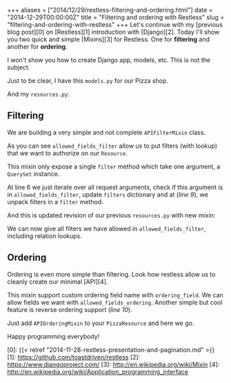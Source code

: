 +++
aliases = ["2014/12/29/restless-filtering-and-ordering.html"]
date = "2014-12-29T00:00:00Z"
title = "Filtering and ordering with Restless"
slug = "filtering-and-ordering-with-restless"
+++
Let's continue with my [previous blog post][0] on [Restless][1] introduction with [Django][2].
Today I'll show you two quick and simple [Mixins][3] for Restless. One for **filtering** and another for **ordering**.

I won't show you how to create Django app, models, etc. This is not the subject.

Just to be clear, I have this `models.py` for our Pizza shop.

<script src="https://gist.github.com/toxinu/67504abbff4a0eefda4152e65c94e4c0.js"></script>

And my `resources.py`:

<script src="https://gist.github.com/toxinu/7f1c073ff66286bec7277bdf474f0b57.js"></script>

## Filtering

We are building a very simple and not complete `APIFilterMixin` class.

<script src="https://gist.github.com/toxinu/137663f558cd056449556caf300dd525.js"></script>

As you can see `allowed_fields_filter` allow us to put filters (with lookup) that we want to authorize on our `Resource`.

This mixin only expose a single `filter` method which take one argument, a `QuerySet` instance.

At line 6 we just iterate over all request arguments, check if this argument is in `allowed_fields_filter`, update `filters` dictionary and at (*line 9*), we unpack filters in a `filter` method.

And this is updated revision of our previous `resources.py` with new mixin:

<script src="https://gist.github.com/toxinu/6428eac21cb525e43884354d51f56605.js"></script>

We can now give all filters we have allowed in `allowed_fields_filter`, including relation lookups.

## Ordering

Ordering is even more simple than filtering. Look how restless allow us to cleanly create our minimal [API][4].

<script src="https://gist.github.com/toxinu/99912184adf4327c4e8699d0823c67ad.js"></script>

This mixin support custom ordering field name with `ordering_field`. We can allow fields we want with `allowed_fields_ordering`.
Another simple but cool feature is reverse ordering support (*line 10*).

Just add `APIOrderingMixin` to your `PizzaResource` and here we go.

Happy programming everybody!

[0]: {{< relref "2014-11-28-restless-presentation-and-pagination.md" >}}
[1]: https://github.com/toastdriven/restless
[2]: https://www.djangoproject.com/
[3]: http://en.wikipedia.org/wiki/Mixin
[4]: http://en.wikipedia.org/wiki/Application_programming_interface
